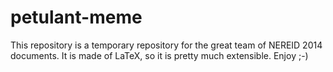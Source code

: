 petulant-meme
=============

This repository is a temporary repository for the great team of NEREID 2014 documents.
It is made of LaTeX, so it is pretty much extensible.
Enjoy ;-)